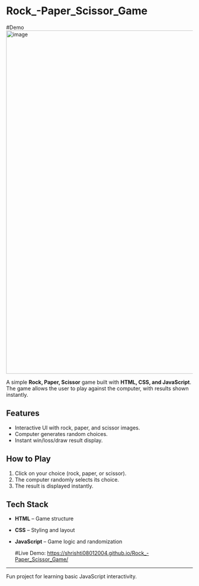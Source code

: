 # Rock_-Paper_Scissor_Game
#Demo
<img width="1873" height="926" alt="image" src="https://github.com/user-attachments/assets/0aca1135-b9a9-4668-8dec-e707af5a4ffc" />


A simple **Rock, Paper, Scissor** game built with **HTML, CSS, and JavaScript**.  
The game allows the user to play against the computer, with results shown instantly.

## Features
- Interactive UI with rock, paper, and scissor images.
- Computer generates random choices.
- Instant win/loss/draw result display.

## How to Play
1. Click on your choice (rock, paper, or scissor).
2. The computer randomly selects its choice.
3. The result is displayed instantly.

## Tech Stack
- **HTML** – Game structure  
- **CSS** – Styling and layout  
- **JavaScript** – Game logic and randomization

  #Live Demo: https://shrishti08012004.github.io/Rock_-Paper_Scissor_Game/

---
Fun project for learning basic JavaScript interactivity.

